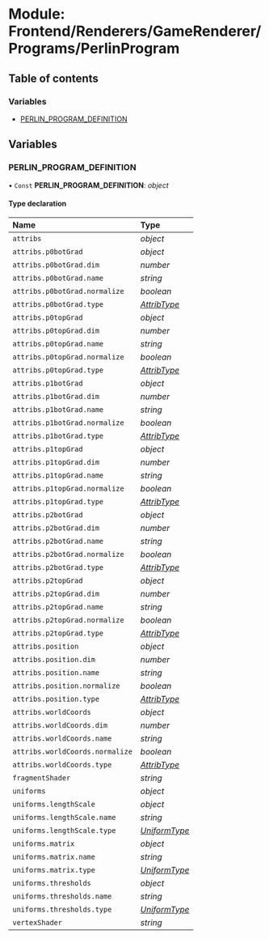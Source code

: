 # Module: Frontend/Renderers/GameRenderer/Programs/PerlinProgram

## Table of contents

### Variables

- [PERLIN_PROGRAM_DEFINITION](frontend_renderers_gamerenderer_programs_perlinprogram.md#perlin_program_definition)

## Variables

### PERLIN_PROGRAM_DEFINITION

• `Const` **PERLIN_PROGRAM_DEFINITION**: _object_

#### Type declaration

| Name                            | Type                                                                                 |
| :------------------------------ | :----------------------------------------------------------------------------------- |
| `attribs`                       | _object_                                                                             |
| `attribs.p0botGrad`             | _object_                                                                             |
| `attribs.p0botGrad.dim`         | _number_                                                                             |
| `attribs.p0botGrad.name`        | _string_                                                                             |
| `attribs.p0botGrad.normalize`   | _boolean_                                                                            |
| `attribs.p0botGrad.type`        | [_AttribType_](../enums/frontend_renderers_gamerenderer_enginetypes.attribtype.md)   |
| `attribs.p0topGrad`             | _object_                                                                             |
| `attribs.p0topGrad.dim`         | _number_                                                                             |
| `attribs.p0topGrad.name`        | _string_                                                                             |
| `attribs.p0topGrad.normalize`   | _boolean_                                                                            |
| `attribs.p0topGrad.type`        | [_AttribType_](../enums/frontend_renderers_gamerenderer_enginetypes.attribtype.md)   |
| `attribs.p1botGrad`             | _object_                                                                             |
| `attribs.p1botGrad.dim`         | _number_                                                                             |
| `attribs.p1botGrad.name`        | _string_                                                                             |
| `attribs.p1botGrad.normalize`   | _boolean_                                                                            |
| `attribs.p1botGrad.type`        | [_AttribType_](../enums/frontend_renderers_gamerenderer_enginetypes.attribtype.md)   |
| `attribs.p1topGrad`             | _object_                                                                             |
| `attribs.p1topGrad.dim`         | _number_                                                                             |
| `attribs.p1topGrad.name`        | _string_                                                                             |
| `attribs.p1topGrad.normalize`   | _boolean_                                                                            |
| `attribs.p1topGrad.type`        | [_AttribType_](../enums/frontend_renderers_gamerenderer_enginetypes.attribtype.md)   |
| `attribs.p2botGrad`             | _object_                                                                             |
| `attribs.p2botGrad.dim`         | _number_                                                                             |
| `attribs.p2botGrad.name`        | _string_                                                                             |
| `attribs.p2botGrad.normalize`   | _boolean_                                                                            |
| `attribs.p2botGrad.type`        | [_AttribType_](../enums/frontend_renderers_gamerenderer_enginetypes.attribtype.md)   |
| `attribs.p2topGrad`             | _object_                                                                             |
| `attribs.p2topGrad.dim`         | _number_                                                                             |
| `attribs.p2topGrad.name`        | _string_                                                                             |
| `attribs.p2topGrad.normalize`   | _boolean_                                                                            |
| `attribs.p2topGrad.type`        | [_AttribType_](../enums/frontend_renderers_gamerenderer_enginetypes.attribtype.md)   |
| `attribs.position`              | _object_                                                                             |
| `attribs.position.dim`          | _number_                                                                             |
| `attribs.position.name`         | _string_                                                                             |
| `attribs.position.normalize`    | _boolean_                                                                            |
| `attribs.position.type`         | [_AttribType_](../enums/frontend_renderers_gamerenderer_enginetypes.attribtype.md)   |
| `attribs.worldCoords`           | _object_                                                                             |
| `attribs.worldCoords.dim`       | _number_                                                                             |
| `attribs.worldCoords.name`      | _string_                                                                             |
| `attribs.worldCoords.normalize` | _boolean_                                                                            |
| `attribs.worldCoords.type`      | [_AttribType_](../enums/frontend_renderers_gamerenderer_enginetypes.attribtype.md)   |
| `fragmentShader`                | _string_                                                                             |
| `uniforms`                      | _object_                                                                             |
| `uniforms.lengthScale`          | _object_                                                                             |
| `uniforms.lengthScale.name`     | _string_                                                                             |
| `uniforms.lengthScale.type`     | [_UniformType_](../enums/frontend_renderers_gamerenderer_enginetypes.uniformtype.md) |
| `uniforms.matrix`               | _object_                                                                             |
| `uniforms.matrix.name`          | _string_                                                                             |
| `uniforms.matrix.type`          | [_UniformType_](../enums/frontend_renderers_gamerenderer_enginetypes.uniformtype.md) |
| `uniforms.thresholds`           | _object_                                                                             |
| `uniforms.thresholds.name`      | _string_                                                                             |
| `uniforms.thresholds.type`      | [_UniformType_](../enums/frontend_renderers_gamerenderer_enginetypes.uniformtype.md) |
| `vertexShader`                  | _string_                                                                             |
